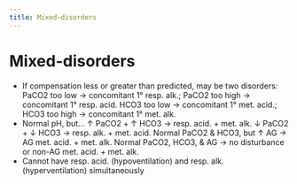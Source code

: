 ```yaml
---
title: Mixed-disorders
---
```


# Mixed-disorders

- If compensation less or greater than predicted, may be two disorders:
  PaCO2 too low → concomitant 1° resp. alk.; PaCO2 too high → concomitant 1° resp. acid.
  HCO3 too low → concomitant 1° met. acid.; HCO3 too high → concomitant 1° met. alk.
- Normal pH, but...
  ↑ PaCO2 + ↑ HCO3 → resp. acid. + met. alk.
  ↓ PaCO2 + ↓ HCO3 → resp. alk. + met. acid.
  Normal PaCO2 & HCO3, but ↑ AG → AG met. acid. + met. alk.
  Normal PaCO2, HCO3, & AG → no disturbance or non-AG met. acid. + met. alk.
- Cannot have resp. acid. (hypoventilation) and resp. alk. (hyperventilation) simultaneously
